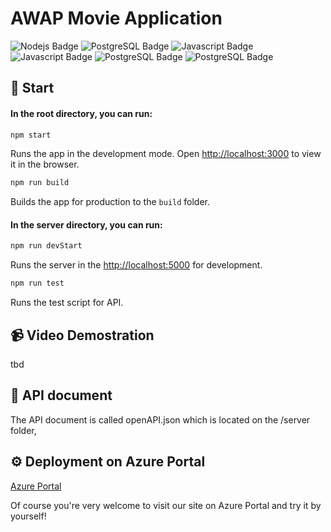 # AWAP Movie Application

<p>
  
<img alt="Nodejs Badge" longdesc="Supports Expo iOS" src="https://img.shields.io/badge/Node%20js-339933?style=for-the-badge&logo=nodedotjs&logoColor=white" />

<img alt="PostgreSQL Badge" longdesc="Supports Expo iOS" src="https://img.shields.io/badge/PostgreSQL-316192?style=for-the-badge&logo=postgresql&logoColor=white" />

<img alt="Javascript Badge" longdesc="Supports Expo iOS" src="https://img.shields.io/badge/JavaScript-323330?style=for-the-badge&logo=javascript&logoColor=F7DF1E" />

<img alt="Javascript Badge" longdesc="Supports Expo iOS" src="https://img.shields.io/badge/React-20232A?style=for-the-badge&logo=react&logoColor=61DAFB" />

<img alt="PostgreSQL Badge" longdesc="Supports Expo iOS" src="https://img.shields.io/badge/Bootstrap-563D7C?style=for-the-badge&logo=bootstrap&logoColor=white" />

<img alt="PostgreSQL Badge" longdesc="Supports Expo iOS" src="https://img.shields.io/badge/microsoft%20azure-0089D6?style=for-the-badge&logo=microsoft-azure&logoColor=white" />

</p>

## :rocket: Start

#### In the root directory, you can run:

```sh
npm start
```

Runs the app in the development mode.
Open [http://localhost:3000](http://localhost:3000) to view it in the browser.

```sh
npm run build
```

Builds the app for production to the `build` folder.

#### In the server directory, you can run:

```sh
npm run devStart
```

Runs the server in the [http://localhost:5000](http://localhost:5000) for development.

```sh
npm run test
```

Runs the test script for API.

## :video_camera: Video Demostration

tbd

## :page_with_curl: API document

The API document is called openAPI.json which is located on the /server folder,

## :gear: Deployment on Azure Portal

[Azure Portal](https://mango-rock-0b5b48e10.5.azurestaticapps.net/)

Of course you're very welcome to visit our site on Azure Portal and try it by yourself!
